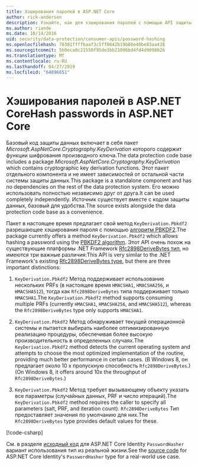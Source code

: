 ```yaml
---
title: Хэширования паролей в ASP.NET Core
author: rick-anderson
description: Узнайте, как для хэширования паролей с помощью API защиты данных ASP.NET Core.
ms.author: riande
ms.date: 10/14/2016
uid: security/data-protection/consumer-apis/password-hashing
ms.openlocfilehash: 70301ffffbaaf3c5ff0642b19b80e40be83aa438
ms.sourcegitcommit: 5b0eca8c21550f95de3bb21096bd4fd4d9098026
ms.translationtype: MT
ms.contentlocale: ru-RU
ms.lasthandoff: 04/27/2019
ms.locfileid: "64896651"
---
```

# <a name="hash-passwords-in-aspnet-core"></a><span data-ttu-id="3ff65-103">Хэширования паролей в ASP.NET Core</span><span class="sxs-lookup"><span data-stu-id="3ff65-103">Hash passwords in ASP.NET Core</span></span>

<span data-ttu-id="3ff65-104">Базовый код защиты данных включает в себя пакет *Microsoft.AspNetCore.Cryptography.KeyDerivation* которого содержит функции шифрования производного ключа.</span><span class="sxs-lookup"><span data-stu-id="3ff65-104">The data protection code base includes a package *Microsoft.AspNetCore.Cryptography.KeyDerivation* which contains cryptographic key derivation functions.</span></span> <span data-ttu-id="3ff65-105">Этот пакет отдельного компонента и не имеет зависимостей от остальной части системы защиты данных.</span><span class="sxs-lookup"><span data-stu-id="3ff65-105">This package is a standalone component and has no dependencies on the rest of the data protection system.</span></span> <span data-ttu-id="3ff65-106">Его можно использовать полностью независимо друг от друга.</span><span class="sxs-lookup"><span data-stu-id="3ff65-106">It can be used completely independently.</span></span> <span data-ttu-id="3ff65-107">Источник существует вместе с кодом защиты данных, базовый для удобства.</span><span class="sxs-lookup"><span data-stu-id="3ff65-107">The source exists alongside the data protection code base as a convenience.</span></span>

<span data-ttu-id="3ff65-108">Пакет в настоящее время предлагает свой метод `KeyDerivation.Pbkdf2` разрешающее хэширования пароля с помощью [алгоритм PBKDF2](https://tools.ietf.org/html/rfc2898#section-5.2).</span><span class="sxs-lookup"><span data-stu-id="3ff65-108">The package currently offers a method `KeyDerivation.Pbkdf2` which allows hashing a password using the [PBKDF2 algorithm](https://tools.ietf.org/html/rfc2898#section-5.2).</span></span> <span data-ttu-id="3ff65-109">Этот API очень похож на существующие платформы .NET Framework [Rfc2898DeriveBytes тип](/dotnet/api/system.security.cryptography.rfc2898derivebytes), но имеются три важные различия:</span><span class="sxs-lookup"><span data-stu-id="3ff65-109">This API is very similar to the .NET Framework's existing [Rfc2898DeriveBytes type](/dotnet/api/system.security.cryptography.rfc2898derivebytes), but there are three important distinctions:</span></span>

1. <span data-ttu-id="3ff65-110">`KeyDerivation.Pbkdf2` Метод поддерживает использование нескольких PRFs (в настоящее время `HMACSHA1`, `HMACSHA256`, и `HMACSHA512`), тогда как `Rfc2898DeriveBytes` типа поддерживает только `HMACSHA1`.</span><span class="sxs-lookup"><span data-stu-id="3ff65-110">The `KeyDerivation.Pbkdf2` method supports consuming multiple PRFs (currently `HMACSHA1`, `HMACSHA256`, and `HMACSHA512`), whereas the `Rfc2898DeriveBytes` type only supports `HMACSHA1`.</span></span>

2. <span data-ttu-id="3ff65-111">`KeyDerivation.Pbkdf2` Метод обнаруживает текущей операционной системы и пытается выбирать наиболее оптимизированную реализацию процедуры, обеспечивая более высокую производительность в определенных случаях.</span><span class="sxs-lookup"><span data-stu-id="3ff65-111">The `KeyDerivation.Pbkdf2` method detects the current operating system and attempts to choose the most optimized implementation of the routine, providing much better performance in certain cases.</span></span> <span data-ttu-id="3ff65-112">(В Windows 8, он предлагает около 10 x пропускную способность `Rfc2898DeriveBytes`.)</span><span class="sxs-lookup"><span data-stu-id="3ff65-112">(On Windows 8, it offers around 10x the throughput of `Rfc2898DeriveBytes`.)</span></span>

3. <span data-ttu-id="3ff65-113">`KeyDerivation.Pbkdf2` Метод требует вызывающему объекту указать все параметры (случайных данных, PRF и число итераций).</span><span class="sxs-lookup"><span data-stu-id="3ff65-113">The `KeyDerivation.Pbkdf2` method requires the caller to specify all parameters (salt, PRF, and iteration count).</span></span> <span data-ttu-id="3ff65-114">`Rfc2898DeriveBytes` Тип предоставляет значения по умолчанию для них.</span><span class="sxs-lookup"><span data-stu-id="3ff65-114">The `Rfc2898DeriveBytes` type provides default values for these.</span></span>

[!code-csharp[](password-hashing/samples/passwordhasher.cs)]

<span data-ttu-id="3ff65-115">См. в разделе [исходный код](https://github.com/aspnet/Identity/blob/master/src/Core/PasswordHasher.cs) для ASP.NET Core Identity `PasswordHasher` вариант использования тип из реальной жизни.</span><span class="sxs-lookup"><span data-stu-id="3ff65-115">See the [source code](https://github.com/aspnet/Identity/blob/master/src/Core/PasswordHasher.cs) for ASP.NET Core Identity's `PasswordHasher` type for a real-world use case.</span></span>

